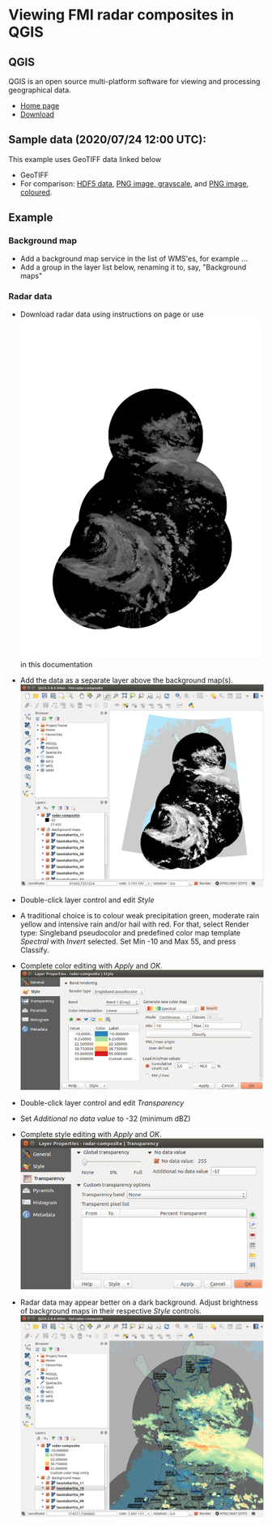 # Viewing FMI radar composites in QGIS

## QGIS

QGIS is an open source multi-platform software for viewing and processing geographical data.

* [Home page](https://qgis.org/)
* [Download](https://qgis.org/en/site/forusers/download.html)

## Sample data (2020/07/24 12:00 UTC):

This example uses GeoTIFF data linked below
* GeoTIFF
* For comparison: [HDF5 data](./composite.h5), [PNG image, grayscale](./composite.png), and [PNG image, coloured](./composite-rgb.png).

## Example


### Background map

* Add a background map service in the list of WMS'es, for example ...
* Add a group in the layer list below, renaming it to, say, "Background maps"

### Radar data

* Download radar data using instructions on page
  or use ![GeoTIFF data linked](radar-composite.tif) in this documentation 
* Add the data as a separate layer above the background map(s).
  ![Raw (grayscale) radar image composite](./qgis-radar-gray.png)

* Double-click layer control and edit *Style*
* A traditional choice is to colour weak precipitation green, moderate rain
  yellow and intensive rain and/or hail with red. For that, 
  select Render type: Singleband pseudocolor and
  predefined color map template *Spectral* with *Invert* selected.
  Set Min -10 and Max 55, and press Classify.
 * Complete color editing with *Apply* and *OK*.
  ![Adding color](./qgis-color.png)
  

* Double-click layer control and edit *Transparency* 
* Set *Additional no data value* to -32 (minimum dBZ)
* Complete style editing with *Apply* and *OK*.
  ![Adjusting transparency](./qgis-transparency.png)

* Radar data may appear better on a dark background.
  Adjust brightness of background maps in their respective
  *Style* controls.
  ![Example1: darker map](./qgis-map-darker.png)





